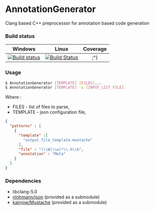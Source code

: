 # AnnotationGenerator

Clang based C++ preprocessor for annotation based code generation

### Build status

|Windows|Linux|Coverage
|:-------:|:------:|:------:|
|[![Build status](https://ci.appveyor.com/api/projects/status/x82rh0rx426woaw0?svg=true)](https://ci.appveyor.com/project/MrJaqbq/annotationgenerator)|[![Build Status](https://travis-ci.org/BentouDev/AnnotationGenerator.svg?branch=master)](https://travis-ci.org/BentouDev/AnnotationGenerator)| ;^)

### Usage

```bash
$ AnnotationGenerator [TEMPLATE] [FILES]...
$ AnnotationGenerator [TEMPLATE] -i [INPUT_LIST_FILE]
```

Where :

- FILES - list of files to parse,
- TEMPLATE - json configuration file,

```json
{
  "patterns" : [
    {
      "template" :[
        "output_file_template.mustache"
      ],
      "file" : "(\\W|\\w)*\\.h\\b",
      "annotation" : "Meta"
    }
  ]
}
```

### Dependencies

- libclang-5.0
- [nlohmann/json](https://github.com/nlohmann/json) (provided as a submodule)
- [kainjow/Mustache](https://github.com/kainjow/Mustache) (provided as a submodule)

